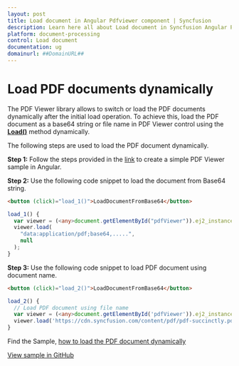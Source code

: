 ```yaml
---
layout: post
title: Load document in Angular Pdfviewer component | Syncfusion
description: Learn here all about Load document in Syncfusion Angular Pdfviewer component of Syncfusion Essential JS 2 and more.
platform: document-processing
control: Load document
documentation: ug
domainurl: ##DomainURL##
---
```


# Load PDF documents dynamically

The PDF Viewer library allows to switch or load the PDF documents dynamically after the initial load operation. To achieve this, load the PDF document as a base64 string or file name in PDF Viewer control using the [**Load()**](https://helpej2.syncfusion.com/angular/documentation/api/pdfviewer/#load) method dynamically.

The following steps are used to load the PDF document dynamically.

**Step 1:** Follow the steps provided in the [link](https://help.syncfusion.com/document-processing/pdf/pdf-viewer/angular/getting-started) to create a simple PDF Viewer sample in Angular.

**Step 2:** Use the following code snippet to load the document from Base64 string.

```html
<button (click)="load_1()">LoadDocumentFromBase64</button>
```

```typescript
load_1() {
  var viewer = (<any>document.getElementById("pdfViewer")).ej2_instances[0];
  viewer.load(
    "data:application/pdf;base64,.....",
    null
  );
}
```

**Step 3:** Use the following code snippet to load PDF document using document name.

```html
<button (click)="load_2()">LoadDocumentFromBase64</button>
```

```typescript
load_2() {
  // Load PDF document using file name
  var viewer = (<any>document.getElementById('pdfViewer')).ej2_instances[0];
  viewer.load('https://cdn.syncfusion.com/content/pdf/pdf-succinctly.pdf', null);
}
```

Find the Sample, [how to load the PDF document dynamically](https://stackblitz.com/edit/angular-btme9m-7nzzyd?devtoolsheight=33&file=app.component.ts)

[View sample in GitHub](https://github.com/SyncfusionExamples/angular-pdf-viewer-examples/tree/master/Save%20and%20Load/Load%20PDF%20at%20runtime%20from%20base64%20string%20or%20filename)
